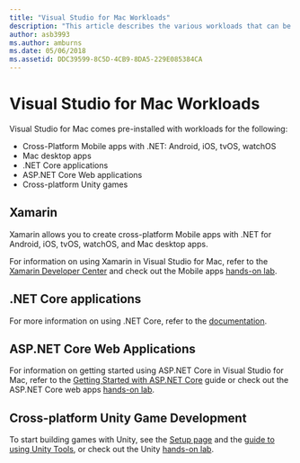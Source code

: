 ```yaml
---
title: "Visual Studio for Mac Workloads"
description: "This article describes the various workloads that can be used in Visual Studio for Mac"
author: asb3993
ms.author: amburns
ms.date: 05/06/2018
ms.assetid: DDC39599-8C5D-4CB9-8DA5-229E085384CA
---
```


# Visual Studio for Mac Workloads

Visual Studio for Mac comes pre-installed with workloads for the following:

* Cross-Platform Mobile apps with .NET: Android, iOS, tvOS, watchOS
* Mac desktop apps
* .NET Core applications
* ASP.NET Core Web applications
* Cross-platform Unity games

## Xamarin

Xamarin allows you to create cross-platform Mobile apps with .NET for Android, iOS, tvOS, watchOS, and Mac desktop apps.

For information on using Xamarin in Visual Studio for Mac, refer to the [Xamarin Developer Center](https://developer.xamarin.com/) and check out the Mobile apps [hands-on lab](https://github.com/Microsoft/vs4mac-labs/tree/master/Mobile/Getting-Started).

## .NET Core applications

For more information on using .NET Core, refer to the [documentation](https://docs.microsoft.com/dotnet/core/).

## ASP.NET Core Web Applications

For information on getting started using ASP.NET Core in Visual Studio for Mac, refer to the [Getting Started with ASP.NET Core](~/asp-net-core.md) guide or check out the ASP.NET Core web apps [hands-on lab](https://github.com/Microsoft/vs4mac-labs/tree/master/Web/Getting-Started).

## Cross-platform Unity Game Development

To start building games with Unity, see the [Setup page](~/setup-vsmac-tools-unity.md) and the [guide to using Unity Tools](~/using-vsmac-tools-unity.md), or check out the Unity [hands-on lab](https://github.com/Microsoft/vs4mac-labs/tree/master/Unity/Getting-Started).
